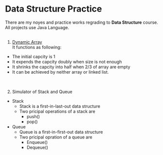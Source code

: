 # Data Structure Practice
There are my noyes and practice works regrading to **Data Structure** course.<br>
All projects use Java Language.
<br><br>
1. [Dynamic Array](https://github.com/yyywrz/DataStructurePractice/blob/master/DynamicArray/DynamicArray.java)<br>
It functions as following:<br>
* The initial capcity is 1
* It expends the capcity doubly when size is not enough
* It shrinks the capcity into half when 2/3 of array are empty
* It can be achieved by neither array or linked list.<br>
<br><br>
2. Simulator of Stack and Queue
* Stack
   * Stack is a first-in-last-out data structure
   * Two pricipal operations of a stack are 
      * push()
      * pop() 
* Queue
   * Queue is a first-in-first-out data structure
   * Two pricipal opration of a queue are
      * Enqueue()
      * Dequeue()
